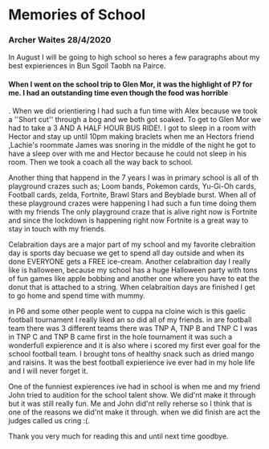 # Memories of School
### Archer Waites 28/4/2020
 
 In August I will be going to high school so heres a few paragraphs about my best expieriences in Bun Sgoil Taobh na Pairce.
 
#### When I went on the school trip to Glen Mor, it was the highlight of P7 for me. I had an outstanding time even though the food was horrible
. When we did orientiering I had such a fun time with Alex because we took a ''Short cut'' through a bog and we both got soaked. To get to Glen Mor we 
had to take a 3 AND A HALF HOUR BUS RIDE!. I got to sleep in a room with Hector and stay up until 10pm making braclets when me an Hectors friend ,Lachie's roommate James was snoring in the middle of the night he got to have a sleep over with me and Hector because he could not sleep in his room.
Then we took a coach all the way back to school.

Another thing that happend in the 7 years I was in primary school is all of th playground crazes such as; Loom bands, Pokemon cards, Yu-Gi-Oh cards,
Football cards, zelda, Fortnite, Brawl Stars and Beyblade burst. When all of these playground crazes were happening I had such a fun time doing them with my friends
The only playground craze that is alive right now is Fortnite and since the lockdown is happening right now Fortnite is a great way to stay 
in touch with my friends.

Celabraition days are a major part of my school and my favorite clebraition day is sports day becuase we get to spend all day outside and when its done EVERYONE 
gets a FREE ice-cream. Another celabraition day I really like is halloween, because my school has a huge Halloween party
 with tons of fun games like apple bobbing and another one where you have to eat the donut that is attached to a string. When celabraition days are finished I get to go home and spend time with mummy.
 
 in P6 and some other people went to cuppa na cloine wich is this gaelic football tournament I really liked an so did all of my friends. in are football team there was 
 3 different teams there was TNP A, TNP B and TNP C I was in TNP C and TNP B came first in the hole tournament it was such a wonderfull expierence and it is also where i scored my first ever goal for the school football team.
 I brought tons of healthy snack such as dried mango and raisins. It was the best football expierience ive ever had in my hole life and I will never forget it.
 
 One of the funniest expierences ive had in school is when me and my friend John tried to audition for the school talent show. We  did'nt make it
 through but it was still really fun. Me and John did'nt relly reherse so I think that is one of the  reasons we did'nt make it through.
 when we did finish are act the judges called us cring :(. 
 
 Thank you very much for reading this and until next time goodbye.
